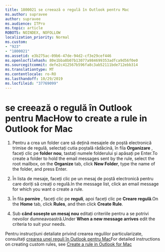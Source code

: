 ```yaml
---
title: 1800021 se creează o regulă în Outlook pentru Mac
ms.author: supravee
author: supravee
ms.audience: ITPro
ms.topic: article
ROBOTS: NOINDEX, NOFOLLOW
localization_priority: Normal
ms.custom:
- "923"
- "1800021"
ms.assetid: e3b275ac-09b6-47de-94d2-cf3e29cef446
ms.openlocfilehash: 80e1bba8b07b13077a984699353adfca9d56f0e0
ms.sourcegitcommit: defe2c412567b596fa8c3ab52111bde712ebb314
ms.translationtype: MT
ms.contentlocale: ro-RO
ms.lasthandoff: 10/29/2019
ms.locfileid: "37769099"
---
```

# <a name="how-to-create-a-rule-in-outlook-for-mac"></a><span data-ttu-id="376dc-102">se creează o regulă în Outlook pentru Mac</span><span class="sxs-lookup"><span data-stu-id="376dc-102">How to create a rule in Outlook for Mac</span></span>

1. <span data-ttu-id="376dc-103">Pentru a crea un folder care să dețină mesajele de poștă electronică trimise de regulă, selectați cutia poștală rădăcină, în fila **Organizare** , faceți clic pe **folder nou**, tastați numele folderului și apăsați pe Enter.</span><span class="sxs-lookup"><span data-stu-id="376dc-103">To create a folder to hold the email messages sent by the rule, select the root mailbox, on the **Organize** tab, click **New Folder**, type the name of the folder, and press Enter.</span></span>

2. <span data-ttu-id="376dc-104">În lista de mesaje, faceți clic pe un mesaj de poștă electronică pentru care doriți să creați o regulă.</span><span class="sxs-lookup"><span data-stu-id="376dc-104">In the message list, click an email message for which you want o create a rule.</span></span>

3. <span data-ttu-id="376dc-105">În fila **pornire** , faceți clic pe **reguli**, apoi faceți clic pe **Creare regulă**.</span><span class="sxs-lookup"><span data-stu-id="376dc-105">On the **Home** tab, click **Rules**, and then click **Create Rule**.</span></span>

4. <span data-ttu-id="376dc-106">Sub **când sosește un mesaj nou** editați criteriile pentru a se potrivi nevoilor dumneavoastră.</span><span class="sxs-lookup"><span data-stu-id="376dc-106">Under **When a new message arrives** edit the criteria to suit your needs.</span></span> 

<span data-ttu-id="376dc-107">Pentru instrucțiuni detaliate privind crearea regulilor particularizate, consultați [crearea unei reguli în Outlook pentru Mac](https://aka.ms/AA1uy0v)</span><span class="sxs-lookup"><span data-stu-id="376dc-107">For detailed instructions on creating custom rules, see [Create a rule in Outlook for Mac](https://aka.ms/AA1uy0v)</span></span>
  